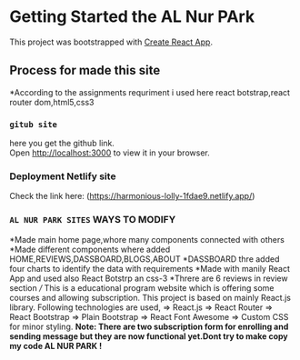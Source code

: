 # Getting Started the AL Nur PArk

This project was bootstrapped with [Create React App](https://harmonious-lolly-1fdae9.netlify.app/).

## Process for made this site

*According to the assignments requriment i used here react botstrap,react router dom,html5,css3

### `gitub site`

here you get the github link.\
Open [http://localhost:3000](http://https://github.com/programming-hero-web-course-4/product-analysis-website-Nabi171) to view it in your browser.

### Deployment Netlify site

Check the link here: (https://harmonious-lolly-1fdae9.netlify.app/)

### `AL NUR PARK SITES` WAYS TO MODIFY
*Made main home page,whore many components connected with others
*Made different components where added HOME,REVIEWS,DASSBOARD,BLOGS,ABOUT
*DASSBOARD thre added four charts to identify the data with requirements
*Made with manily React App and used also React Botstrp an css-3
*Threre are 6 reviews in review section
*/* This is a educational program website which is offering some courses and allowing subscription. This project is based on mainly React.js library. Following technologies are used, => React.js => React Router => React Bootstrap => Plain Bootstrap => React Font Awesome => Custom CSS for minor styling.
**Note: There are two subscription form for enrolling and sending message but they are now functional yet.Dont try to make copy my code AL NUR PARK !**
